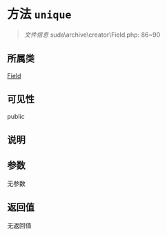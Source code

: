 # 方法 `unique`

> *文件信息* suda\archive\creator\Field.php: 86~90

## 所属类 

[Field](../Field.md)

## 可见性

public

## 说明



## 参数


无参数


## 返回值

无返回值
